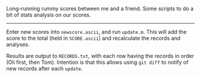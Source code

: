 Long-running rummy scores between me and a friend.  Some scripts to do a bit of stats analysis on our scores.

---

Enter new scores into ```newscore.ascii```, and run ```update.m```. This will add the score to the total (held in ```SCORE.ascii```) and recalculate the records and analyses.

Results are output to ```RECORDS.txt```, with each row having the records in order (Oli first, then Tom). Intention is that this allows using ```git diff``` to notify of new records after each ```update```.
